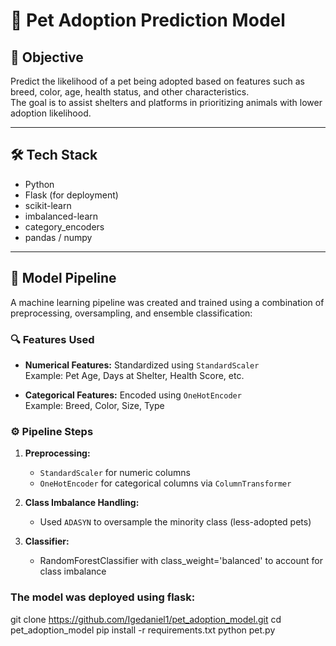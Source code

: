 # 🐾 Pet Adoption Prediction Model

## 📌 Objective

Predict the likelihood of a pet being adopted based on features such as breed, color, age, health status, and other characteristics.  
The goal is to assist shelters and platforms in prioritizing animals with lower adoption likelihood.

---

## 🛠️ Tech Stack

- Python
- Flask (for deployment)
- scikit-learn
- imbalanced-learn
- category_encoders
- pandas / numpy

---

## 🧠 Model Pipeline

A machine learning pipeline was created and trained using a combination of preprocessing, oversampling, and ensemble classification:

### 🔍 Features Used

- **Numerical Features:** Standardized using `StandardScaler`  
  Example: Pet Age, Days at Shelter, Health Score, etc.
  
- **Categorical Features:** Encoded using `OneHotEncoder`  
  Example: Breed, Color, Size, Type

### ⚙️ Pipeline Steps

1. **Preprocessing:**
   - `StandardScaler` for numeric columns
   - `OneHotEncoder` for categorical columns via `ColumnTransformer`

2. **Class Imbalance Handling:**
   - Used `ADASYN` to oversample the minority class (less-adopted pets)

3. **Classifier:**
   - RandomForestClassifier with class_weight='balanced' to account for class imbalance


### The model was deployed using flask:

git clone https://github.com/Igedaniel1/pet_adoption_model.git
cd pet_adoption_model
pip install -r requirements.txt
python pet.py






